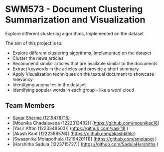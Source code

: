 # SWM573 - Document Clustering Summarization and Visualization

Explore different clustering algorithms, Implemented on the dataset



The aim of this project is to:
- Explore different clustering algorithms, Implemented on the dataset
- Cluster the news articles
- Recommend similar articles that are available similar to the documents
- Extract keywords in the articles and provide a short summary
- Apply Visualization techniques on the textual document to showcase relevancy 
- Identifying anomalies in the dataset
- Identifying popular words in each group - like a word cloud




## Team Members
- [Sagar Sharma (1219478715)](https://github.com/Sagar1711)
- [Mounika Chadalavada (1222313482)] (https://github.com/mounikac16)
- [Yasir Affan (1223348503)] (https://github.com/yasir18 )
- [Akash Kant (1222368576)] (https://github.com/akashkthkr)
- [Swaapnika Motapothula (1219420111)] (https://github.com/smotapot )
- [Harshitha Sadula (1223715727)] (https://github.com/SadulaHarshitha )



